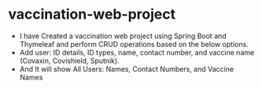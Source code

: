 # vaccination-web-project
- I have Created a vaccination web project using Spring Boot and Thymeleaf and perform CRUD operations based on the below options.
- Add user: ID details, ID types, name, contact number, and vaccine name (Covaxin, Covishield, Sputnik).
- And It will show All Users: Names, Contact Numbers, and Vaccine Names
